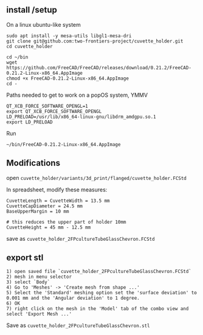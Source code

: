 

## install /setup 


On a linux ubuntu-like system

    sudo apt install -y mesa-utils libgl1-mesa-dri
    git clone git@github.com:two-frontiers-project/cuvette_holder.git
    cd cuvette_holder

    cd ~/bin
    wget https://github.com/FreeCAD/FreeCAD/releases/download/0.21.2/FreeCAD-0.21.2-Linux-x86_64.AppImage
    chmod +x FreeCAD-0.21.2-Linux-x86_64.AppImage
    cd -

Paths needed to get to work on a popOS system, YMMV

    QT_XCB_FORCE_SOFTWARE_OPENGL=1
    export QT_XCB_FORCE_SOFTWARE_OPENGL
    LD_PRELOAD=/usr/lib/x86_64-linux-gnu/libdrm_amdgpu.so.1
    export LD_PRELOAD

Run

    ~/bin/FreeCAD-0.21.2-Linux-x86_64.AppImage

## Modifications

open `cuvette_holder/variants/3d_print/flanged/cuvette_holder.FCStd`

In spreadsheet, modify these measures:

    CuvetteLength = CuvetteWidth = 13.5 mm
    CuvetteCapDiameter = 24.5 mm
    BaseUpperMargin = 10 mm

    # this reduces the upper part of holder 10mm
    CuvetteHeight = 45 mm - 12.5 mm

save as `cuvette_holder_2FPcultureTubeGlassChevron.FCStd`

## export stl

    1) open saved file `cuvette_holder_2FPcultureTubeGlassChevron.FCStd`
    2) mesh in menu selector
    3) select `Body`
    4) Go to 'Meshes' -> 'Create mesh from shape ...' 
    5) Select the 'Standard' meshing option set the 'surface deviation' to 0.001 mm and the 'Angular deviation' to 1 degree.
    6) OK
    7) right click on the mesh in the 'Model' tab of the combo view and select 'Export Mesh ...' 

Save as `cuvette_holder_2FPcultureTubeGlassChevron.stl`
